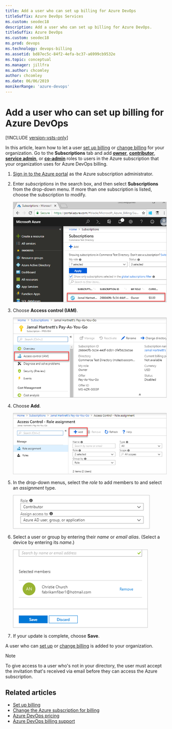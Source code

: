 ```yaml
---
title: Add a user who can set up billing for Azure DevOps
titleSuffix: Azure DevOps Services
ms.custom: seodec18
description: Add a user who can set up billing for Azure DevOps.
titleSuffix: Azure DevOps
ms.custom: seodec18
ms.prod: devops
ms.technology: devops-billing
ms.assetid: bd87ec5c-84f2-4efa-bc37-a6999cb9532e
ms.topic: conceptual
ms.manager: jillfra
ms.author: chcomley
author: chcomley
ms.date: 06/06/2019
monikerRange: 'azure-devops'
---
```


# Add a user who can set up billing for Azure DevOps

[!INCLUDE [version-vsts-only](../../_shared/version-vsts-only.md)]

In this article, learn how to let a user [set up billing](set-up-billing-for-your-organization-vs.md) or [change billing](change-azure-subscription.md) for your organization. Go to the **Subscriptions** tab and
add [**owner**](/azure/role-based-access-control/built-in-roles#owner), [**contributor**](/azure/role-based-access-control/built-in-roles#contributor), [**service admin**](/azure/billing/billing-add-change-azure-subscription-administrator#change-the-service-administrator-for-an-azure-subscription), or [**co-admin**](/azure/billing/billing-add-change-azure-subscription-administrator#add-or-change-co-administrator) roles to users in the Azure subscription that your organization uses for Azure DevOps billing.

1. [Sign in to the Azure portal](https://portal.azure.com/) as the Azure subscription administrator.

2. Enter *subscriptions* in the search box, and then select **Subscriptions** from the drop-down menu. If more than one subscription is listed, choose the subscription to modify.

   ![Choose the subscription to modify for backup billing manager](_img/add-backup-billing-manager/choose-subscription-to-modify.png)

3. Choose **Access control (IAM)**.

   ![Choose access control, and then add](_img/add-backup-billing-manager/choose-access-control.png)

4. Choose **Add**.

   ![Add role assignment Azure portal](_img/add-backup-billing-manager/add-role-assignment.png)

5. In the drop-down menus, select the *role* to add members to and select an *assignment* type.

   ![Choose a role and assignment type](_img/add-backup-billing-manager/choose-role-and-select-an-assignment-type.png)

6. Select a user or group by entering their *name* or *email alias*. (Select a device by entering its *name*.)

   ![Select a user, group, or device by the name or email alias](_img/add-backup-billing-manager/add-permissions-select-member-choose-save.png)

7. If your update is complete, choose **Save**.

A user who can [set up](set-up-billing-for-your-organization-vs.md) or [change billing](change-azure-subscription.md) is added to your organization.

>[!Note]
>To give access to a user who's not in your directory, the user must accept the invitation that's received via email before they can access the Azure subscription.

## Related articles

* [Set up billing](set-up-billing-for-your-organization-vs.md)
* [Change the Azure subscription for billing](change-azure-subscription.md)
* [Azure DevOps pricing](https://azure.microsoft.com/pricing/details/visual-studio-team-services/)
* [Azure DevOps billing support](https://azure.microsoft.com/support/devops/)

